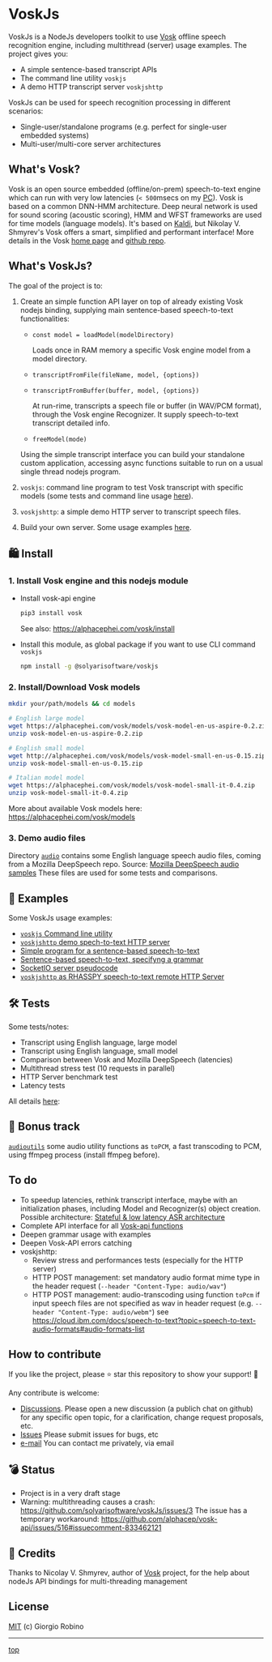 # VoskJs

VoskJs is a NodeJs developers toolkit to use [Vosk](https://alphacephei.com/vosk/) 
offline speech recognition engine, including multithread (server) usage examples. 
The project gives you: 

- A simple sentence-based transcript APIs
- The command line utility `voskjs`
- A demo HTTP transcript server `voskjshttp`

VoskJs can be used for speech recognition processing in different scenarios:

- Single-user/standalone programs (e.g. perfect for single-user embedded systems) 
- Multi-user/multi-core server architectures 


## What's Vosk?

Vosk is an open source embedded (offline/on-prem) speech-to-text engine 
which can run with very low latencies (`< 500`msecs on my [PC](tests/README.md#my-hardware--host-configuration)).
Vosk is based on a common DNN-HMM architecture.  Deep neural network is used for sound scoring (acoustic scoring), 
HMM and WFST frameworks are used for time models (language models).
It's based on [Kaldi](https://github.com/kaldi-asr/kaldi),
but Nikolay V. Shmyrev's Vosk offers a smart, simplified and performant interface! 
More details in the Vosk [home page](https://alphacephei.com/vosk/) and [github repo](https://github.com/alphacep/vosk-api).


## What's VoskJs?

The goal of the project is to:

1. Create an simple function API layer on top of already existing Vosk nodejs binding, 
   supplying main sentence-based speech-to-text functionalities: 

   - `const model = loadModel(modelDirectory)`
 
     Loads once in RAM memory a specific Vosk engine model from a model directory.
 
   - `transcriptFromFile(fileName, model, {options})` 
   - `transcriptFromBuffer(buffer, model, {options})` 

     At run-rime, transcripts a speech file or buffer (in WAV/PCM format), 
     through the Vosk engine Recognizer. It supply speech-to-text transcript detailed info.

   - `freeModel(mode)`

   Using the simple transcript interface you can build your standalone custom application, 
   accessing async functions suitable to run on a usual single thread nodejs program.

2. `voskjs`: command line program to test Vosk transcript with specific models 
   (some tests and command line usage [here](tests/README.md)).

3. `voskjshttp`: a simple demo HTTP server to transcript speech files. 

4. Build your own server. Some usage examples [here](examples/).


## 🛍 Install 

### 1. Install Vosk engine and this nodejs module 

- Install vosk-api engine
  ```bash
  pip3 install vosk 
  ```
  See also: https://alphacephei.com/vosk/install

- Install this module, as global package if you want to use CLI command `voskjs` 
  ```bash
  npm install -g @solyarisoftware/voskjs
  ```


### 2. Install/Download Vosk models

```bash
mkdir your/path/models && cd models

# English large model
wget https://alphacephei.com/vosk/models/vosk-model-en-us-aspire-0.2.zip
unzip vosk-model-en-us-aspire-0.2.zip

# English small model
wget http://alphacephei.com/vosk/models/vosk-model-small-en-us-0.15.zip
unzip vosk-model-small-en-us-0.15.zip

# Italian model model
wget https://alphacephei.com/vosk/models/vosk-model-small-it-0.4.zip
unzip vosk-model-small-it-0.4.zip
```

More about available Vosk models here: https://alphacephei.com/vosk/models

### 3. Demo audio files

Directory [`audio`](audio/) contains some English language speech audio files, 
coming from a Mozilla DeepSpeech repo.
Source: [Mozilla DeepSpeech audio samples](https://github.com/mozilla/DeepSpeech/releases/download/v0.9.3/audio-0.9.3.tar.gz)
These files are used for some tests and comparisons.


## 🧐 Examples

Some VoskJs usage examples:

- [`voskjs` Command line utility](examples/README.md#voskjs-command-line-utility)
- [`voskjshttp` demo spech-to-text HTTP server](examples/README.md#voskjshttpjs-demo-spech-to-text-http-server)
- [Simple program for a sentence-based speech-to-text](examples/README.md#simple-program-for-a-sentence-based-speech-to-text)
- [Sentence-based speech-to-text, specifyng a grammar](examples/README.md#sentence-based-speech-to-text-specifyng-a-grammar)
- [SocketIO server pseudocode](examples/README.md#socketio-server-pseudocode)
- [`voskjshttp` as RHASSPY speech-to-text remote HTTP Server](examples/README.md#voskjshttp-as-rhasspy-speech-to-text-remote-http-server)


## 🛠 Tests

Some tests/notes:

- Transcript using English language, large model
- Transcript using English language, small model
- Comparison between Vosk and Mozilla DeepSpeech (latencies)
- Multithread stress test (10 requests in parallel)
- HTTP Server benchmark test
- Latency tests

All details [here](tests/README.md):


## 🎁 Bonus track

[`audioutils`](lib/audioutils.js) some audio utility functions as `toPCM`, 
a fast transcoding to PCM, using ffmpeg process (install ffmpeg before).


## To do

- To speedup latencies, rethink transcript interface, maybe with an initialization phases, 
  including Model and Recognizer(s) object creation.
  Possible architecture: [Stateful & low latency ASR architecture](https://github.com/alphacep/vosk-api/issues/553)
- Complete API interface for all [Vosk-api functions](https://github.com/alphacep/vosk-api/blob/master/nodejs/index.js)
- Deepen grammar usage with examples
- Deepen Vosk-API errors catching
- voskjshttp: 
  - Review stress and performances tests (especially for the HTTP server)
  - HTTP POST management: set mandatory audio format mime type in the header request (`--header "Content-Type: audio/wav"`)
  - HTTP POST management: audio-transcoding using function `toPcm` 
    if input speech files are not specified as wav in header request (e.g. `--header "Content-Type: audio/webm"`)
    see https://cloud.ibm.com/docs/speech-to-text?topic=speech-to-text-audio-formats#audio-formats-list


## How to contribute

If you like the project, please ⭐️ star this repository to show your support! 🙏

Any contribute is welcome: 
- [Discussions](https://github.com/solyarisoftware/voskJs/discussions). 
  Please open a new discussion (a publich chat on github) for any specific open topic, 
  for a clarification, change request proposals, etc.
- [Issues](https://github.com/solyarisoftware/voskJs/issues) Please submit issues for bugs, etc
- [e-mail](giorgio.robino@gmail.com) You can contact me privately, via email


## 💣 Status

- Project is in a very draft stage
- Warning: multithreading causes a crash: https://github.com/solyarisoftware/voskJs/issues/3
  The issue has a temporary workaround: https://github.com/alphacep/vosk-api/issues/516#issuecomment-833462121


## 🙏 Credits

Thanks to Nicolay V. Shmyrev, author of [Vosk](https://alphacephei.com/vosk/) project,
for the help about nodeJs API bindings for multi-threading management


## License

[MIT](LICENSE.md) (c) Giorgio Robino 

---

[top](#)
